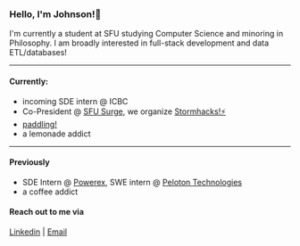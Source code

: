 
### Hello, I'm Johnson!👋

I'm currently a student at SFU studying Computer Science and minoring in Philosophy. I am broadly interested in full-stack development and data ETL/databases!

---

#### Currently:
- incoming SDE intern @ ICBC
- Co-President @ [SFU Surge](https://sfusurge.com/), we organize [Stormhacks!⚡](https://stormhacks.com/)
- [paddling!](https://www.instagram.com/dhvelocity/)
- a lemonade addict
---
#### Previously
- SDE Intern @ [Powerex](https://powerex.com/), SWE intern @ [Peloton Technologies](https://peloton-technologies.com/)
- a coffee addict

#### Reach out to me via
[Linkedin](https://www.linkedin.com/in/johnson-luong/) | [Email](jkl53@sfu.ca)
